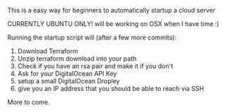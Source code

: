 This is a easy way for beginners to automatically startup a cloud server

CURRENTLY UBUNTU ONLY! will be working on OSX when I have time :)

Running the startup script will (after a few more commits):
  1.  Download Terraform
  2.  Unzip terraform download into your path
  3.  Check if you have an rsa pair and make it if you don't
  4.  Ask for your DigitalOcean API Key
  5.  setup a small DigitalOcean Dropley
  6.  give you an IP address that you should be able to reach via SSH

More to come.  
